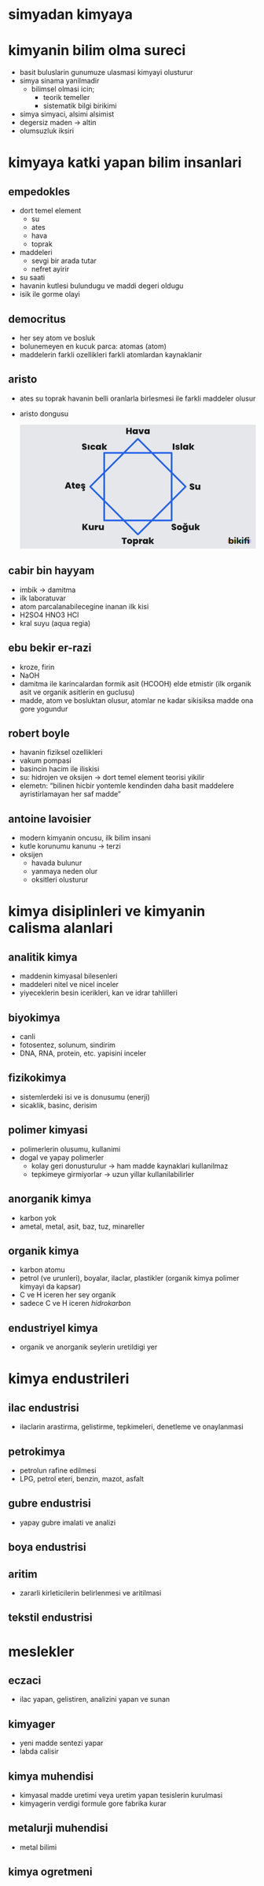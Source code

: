 # simyadan kimyaya

# kimyanin bilim olma sureci

- basit buluslarin gunumuze ulasmasi kimyayi olusturur
- simya sinama yanilmadir
    - bilimsel olmasi icin;
        - teorik temeller
        - sistematik bilgi birikimi
- simya simyaci, alsimi alsimist
- degersiz maden → altin
- olumsuzluk iksiri

# kimyaya katki yapan bilim insanlari

## empedokles

- dort temel element
    - su
    - ates
    - hava
    - toprak
- maddeleri
    - sevgi bir arada tutar
    - nefret ayirir
- su saati
- havanin kutlesi bulundugu ve maddi degeri oldugu
- isik ile gorme olayi

## democritus

- her sey atom ve bosluk
- bolunemeyen en kucuk parca: atomas (atom)
- maddelerin farkli ozellikleri farkli atomlardan kaynaklanir

## aristo

- ates su toprak havanin belli oranlarla birlesmesi ile farkli maddeler olusur
- aristo dongusu
    
    ![Untitled](simyadan%20kimyaya/Untitled.png)
    

## cabir bin hayyam

- imbik → damitma
- ilk laboratuvar
- atom parcalanabilecegine inanan ilk kisi
- H2SO4 HNO3 HCl
- kral suyu (aqua regia)

## ebu bekir er-razi

- kroze, firin
- NaOH
- damitma ile karincalardan formik asit (HCOOH) elde etmistir (ilk organik asit ve organik asitlerin en guclusu)
- madde, atom ve bosluktan olusur, atomlar ne kadar sikisiksa madde ona gore yogundur

## robert boyle

- havanin fiziksel ozellikleri
- vakum pompasi
- basincin hacim ile iliskisi
- su: hidrojen ve oksijen → dort temel element teorisi yikilir
- elemetn: “bilinen hicbir yontemle kendinden daha basit maddelere ayristirlamayan her saf madde”

## antoine lavoisier

- modern kimyanin oncusu, ilk bilim insani
- kutle korunumu kanunu → terzi
- oksijen
    - havada bulunur
    - yanmaya neden olur
    - oksitleri olusturur

# kimya disiplinleri ve kimyanin calisma alanlari

## analitik kimya

- maddenin kimyasal bilesenleri
- maddeleri nitel ve nicel inceler
- yiyeceklerin besin icerikleri, kan ve idrar tahlilleri

## biyokimya

- canli
- fotosentez, solunum, sindirim
- DNA, RNA, protein, etc. yapisini inceler

## fizikokimya

- sistemlerdeki isi ve is donusumu (enerji)
- sicaklik, basinc, derisim

## polimer kimyasi

- polimerlerin olusumu, kullanimi
- dogal ve yapay polimerler
    - kolay geri donusturulur → ham madde kaynaklari kullanilmaz
    - tepkimeye girmiyorlar → uzun yillar kullanilabilirler

## anorganik kimya

- karbon yok
- ametal, metal, asit, baz, tuz, minareller

## organik kimya

- karbon atomu
- petrol (ve urunleri), boyalar, ilaclar, plastikler (organik kimya polimer kimyayi da kapsar)
- C ve H iceren her sey organik
- sadece C ve H iceren *hidrokarbon*

## endustriyel kimya

- organik ve anorganik seylerin uretildigi yer

# kimya endustrileri

## ilac endustrisi

- ilaclarin arastirma, gelistirme, tepkimeleri, denetleme ve onaylanmasi

## petrokimya

- petrolun rafine edilmesi
- LPG, petrol eteri, benzin, mazot, asfalt

## gubre endustrisi

- yapay gubre imalati ve analizi

## boya endustrisi

## aritim

- zararli kirleticilerin belirlenmesi ve aritilmasi

## tekstil endustrisi

# meslekler

## eczaci

- ilac yapan, gelistiren, analizini yapan ve sunan

## kimyager

- yeni madde sentezi yapar
- labda calisir

## kimya muhendisi

- kimyasal madde uretimi veya uretim yapan tesislerin kurulmasi
- kimyagerin verdigi formule gore fabrika kurar

## metalurji muhendisi

- metal bilimi

## kimya ogretmeni